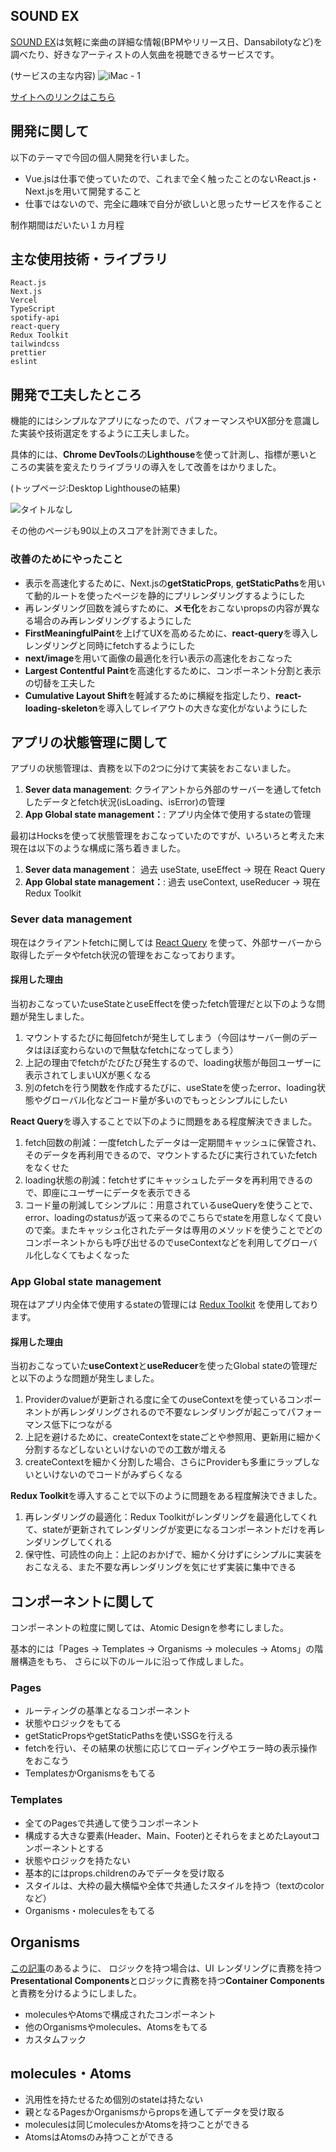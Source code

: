 ## SOUND EX

[SOUND EX](https://sound-ex.vercel.app/)は気軽に楽曲の詳細な情報(BPMやリリース日、Dansabilotyなど)を調べたり、好きなアーティストの人気曲を視聴できるサービスです。


(サービスの主な内容)
![iMac - 1](https://user-images.githubusercontent.com/27562468/133018070-fff08c3f-3150-4a6b-937c-4ac5d1fd3c7b.png)


[サイトへのリンクはこちら](https://sound-ex.vercel.app/)

## 開発に関して

以下のテーマで今回の個人開発を行いました。

- Vue.jsは仕事で使っていたので、これまで全く触ったことのないReact.js・Next.jsを用いて開発すること
- 仕事ではないので、完全に趣味で自分が欲しいと思ったサービスを作ること

制作期間はだいたい１カ月程

## 主な使用技術・ライブラリ

```
React.js
Next.js
Vercel
TypeScript
spotify-api
react-query
Redux Toolkit
tailwindcss
prettier
eslint
```

## 開発で工夫したところ

機能的にはシンプルなアプリになったので、パフォーマンスやUX部分を意識した実装や技術選定をするように工夫しました。

具体的には、**Chrome DevTools**の**Lighthouse**を使って計測し、指標が悪いところの実装を変えたりライブラリの導入をして改善をはかりました。

(トップページ:Desktop Lighthouseの結果)

![タイトルなし](https://user-images.githubusercontent.com/27562468/133018938-8e6996d7-219b-40bd-a359-1773881c401b.gif)

その他のページも90以上のスコアを計測できました。


### 改善のためにやったこと

- 表示を高速化するために、Next.jsの**getStaticProps**, **getStaticPaths**を用いて動的ルートを使ったページを静的にプリレンダリングするようにした
- 再レンダリング回数を減らすために、**メモ化**をおこないpropsの内容が異なる場合のみ再レンダリングするようにした
- **FirstMeaningfulPaint**を上げてUXを高めるために、**react-query**を導入しレンダリングと同時にfetchするようにした
- **next/image**を用いて画像の最適化を行い表示の高速化をおこなった
- **Largest Contentful Paint**を高速化するために、コンポーネント分割と表示の切替を工夫した
- **Cumulative Layout Shift**を軽減するために横縦を指定したり、**react-loading-skeleton**を導入してレイアウトの大きな変化がないようにした

## アプリの状態管理に関して

アプリの状態管理は、責務を以下の2つに分けて実装をおこないました。

1. **Sever data management**: クライアントから外部のサーバーを通してfetchしたデータとfetch状況(isLoading、isError)の管理
2. **App Global state management：**: アプリ内全体で使用するstateの管理

最初はHocksを使って状態管理をおこなっていたのですが、いろいろと考えた末現在は以下のような構成に落ち着きました。

1. **Sever data management**： 過去 useState, useEffect -> 現在 React Query
2. **App Global state management：**: 過去 useContext, useReducer -> 現在 Redux Toolkit

### Sever data management

現在はクライアントfetchに関しては [React Query](https://react-query.tanstack.com/) を使って、外部サーバーから取得したデータやfetch状況の管理をおこなっております。

#### 採用した理由

当初おこなっていたuseStateとuseEffectを使ったfetch管理だと以下のような問題が発生しました。

1. マウントするたびに毎回fetchが発生してしまう（今回はサーバー側のデータはほぼ変わらないので無駄なfetchになってしまう）
2. 上記の理由でfetchがたびたび発生するので、loading状態が毎回ユーザーに表示されてしまいUXが悪くなる
3. 別のfetchを行う関数を作成するたびに、useStateを使ったerror、loading状態やグローバル化などコード量が多いのでもっとシンプルにしたい

**React Query**を導入することで以下のように問題をある程度解決できました。

1. fetch回数の削減：一度fetchしたデータは一定期間キャッシュに保管され、そのデータを再利用できるので、マウントするたびに実行されていたfetchをなくせた
2. loading状態の削減：fetchせずにキャッシュしたデータを再利用できるので、即座にユーザーにデータを表示できる
3. コード量の削減してシンプルに：用意されているuseQueryを使うことで、error、loadingのstatusが返って来るのでこちらでstateを用意しなくて良いので楽。またキャッシュ化されたデータは専用のメソッドを使うことでどのコンポーネントからも呼び出せるのでuseContextなどを利用してグローバル化しなくてもよくなった

### App Global state management

現在はアプリ内全体で使用するstateの管理には [Redux Toolkit](https://redux-toolkit.js.org/) を使用しております。

#### 採用した理由

当初おこなっていた**useContext**と**useReducer**を使ったGlobal stateの管理だと以下のような問題が発生しました。

1. Providerのvalueが更新される度に全てのuseContextを使っているコンポーネントが再レンダリングされるので不要なレンダリングが起こってパフォーマンス低下につながる
2. 上記を避けるために、createContextをstateごとや参照用、更新用に細かく分割するなどしないといけないのでの工数が増える
3. createContextを細かく分割した場合、さらにProviderも多重にラップしないといけないのでコードがみずらくなる

**Redux Toolkit**を導入することで以下のように問題をある程度解決できました。

1. 再レンダリングの最適化：Redux Toolkitがレンダリングを最適化してくれて、stateが更新されてレンダリングが変更になるコンポーネントだけを再レンダリングしてくれる
2. 保守性、可読性の向上：上記のおかげで、細かく分けずにシンプルに実装をおこなえる、また不要な再レンダリングを気にせず実装に集中できる

## コンポーネントに関して

コンポーネントの粒度に関しては、Atomic Designを参考にしました。

基本的には「Pages -> Templates -> Organisms -> molecules -> Atoms」の階層構造をもち、 さらに以下のルールに沿って作成しました。

### Pages

- ルーティングの基準となるコンポーネント
- 状態やロジックをもてる
- getStaticPropsやgetStaticPathsを使いSSGを行える
- fetchを行い、その結果の状態に応じてローディングやエラー時の表示操作をおこなう
- TemplatesかOrganismsをもてる

### Templates

- 全てのPagesで共通して使うコンポーネント
- 構成する大きな要素(Header、Main、Footer)とそれらをまとめたLayoutコンポーネントとする
- 状態やロジックを持たない
- 基本的にはprops.childrenのみでデータを受け取る
- スタイルは、大枠の最大横幅や全体で共通したスタイルを持つ（textのcolorなど）
- Organisms・moleculesをもてる

## Organisms

[この記事](https://medium.com/@dan_abramov/smart-and-dumb-components-7ca2f9a7c7d0)のあるように、
ロジックを持つ場合は、UI レンダリングに責務を持つ**Presentational Components**とロジックに責務を持つ**Container Components**と責務を分けるようにしました。

- moleculesやAtomsで構成されたコンポーネント
- 他のOrganismsやmolecules、Atomsをもてる
- カスタムフック

## molecules・Atoms

- 汎用性を持たせるため個別のstateは持たない
- 親となるPagesかOrganismsからpropsを通してデータを受け取る
- moleculesは同じmoleculesかAtomsを持つことができる
- AtomsはAtomsのみ持つことができる



